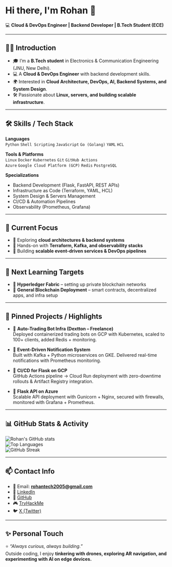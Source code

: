 # Hi there, I'm Rohan  👋  

💻 **Cloud & DevOps Engineer | Backend Developer | B.Tech Student (ECE)**  

---

## 👨‍💻 Introduction
- 🎓 I’m a **B.Tech student** in Electronics & Communication Engineering (JNU, New Delhi).  
- 💻 A **Cloud & DevOps Engineer** with backend development skills.  
- 🌍 Interested in **Cloud Architecture, DevOps, AI, Backend Systems, and System Design**.  
- 🛠 Passionate about **Linux, servers, and building scalable infrastructure**.  

---

## 🛠 Skills / Tech Stack
**Languages**  
`Python` `Shell Scripting` `JavaScript` `Go (Golang)` `YAML` `HCL`  

**Tools & Platforms**  
`Linux` `Docker` `Kubernetes` `Git` `GitHub Actions`  
`Azure` `Google Cloud Platform (GCP)` `Redis` `PostgreSQL`  

**Specializations**  
- Backend Development (Flask, FastAPI, REST APIs)  
- Infrastructure as Code (Terraform, YAML, HCL)  
- System Design & Servers Management  
- CI/CD & Automation Pipelines  
- Observability (Prometheus, Grafana)  

---

## 🎯 Current Focus
- 🔹 Exploring **cloud architectures & backend systems**  
- 🔹 Hands-on with **Terraform, Kafka, and observability stacks**  
- 🔹 Building **scalable event-driven services & DevOps pipelines**  

---

## 🎯 Next Learning Targets
- 🔹 **Hyperledger Fabric** – setting up private blockchain networks  
- 🔹 **General Blockchain Deployment** – smart contracts, decentralized apps, and infra setup  

---

## 📌 Pinned Projects / Highlights
- 🔹 **Auto-Trading Bot Infra (Dextton – Freelance)**  
   Deployed containerized trading bots on GCP with Kubernetes, scaled to 100+ clients, added Redis + monitoring.  

- 🔹 **Event-Driven Notification System**  
   Built with Kafka + Python microservices on GKE. Delivered real-time notifications with Prometheus monitoring.  

- 🔹 **CI/CD for Flask on GCP**  
   GitHub Actions pipeline → Cloud Run deployment with zero-downtime rollouts & Artifact Registry integration.  

- 🔹 **Flask API on Azure**  
   Scalable API deployment with Gunicorn + Nginx, secured with firewalls, monitored with Grafana + Prometheus.  

---

## 📊 GitHub Stats & Activity
![Rohan's GitHub stats](https://github-readme-stats.vercel.app/api?username=nxtcybernet&show_icons=true&theme=tokyonight)  
![Top Languages](https://github-readme-stats.vercel.app/api/top-langs/?username=nxtcybernet&layout=compact&theme=tokyonight)  
![GitHub Streak](https://github-readme-streak-stats.herokuapp.com/?user=nxtcybernet&theme=tokyonight)  

---

## 📫 Contact Info
- 📧 Email: **rohantech2005@gmail.com**  
- 💼 [LinkedIn](https://www.linkedin.com/in/nxtcybernet)  
- 🐙 [GitHub](https://github.com/nxtcybernet)  
- 🎮 [TryHackMe](https://tryhackme.com/p/nXtCyberNet)  
- 🐦 [X (Twitter)](https://x.com/)  

---

## ✨ Personal Touch
⭐ *“Always curious, always building.”*  
Outside coding, I enjoy **tinkering with drones, exploring AR navigation, and experimenting with AI on edge devices.**  
